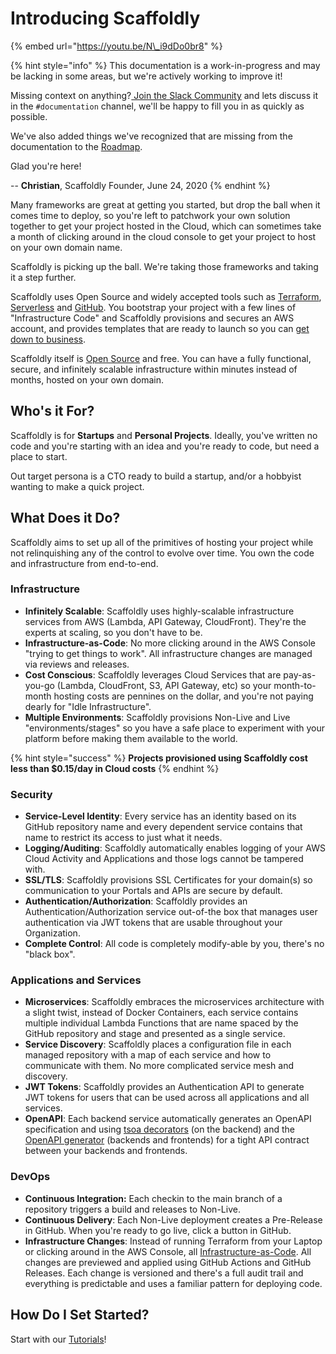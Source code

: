 # Introducing Scaffoldly

{% embed url="https://youtu.be/N\_i9dDo0br8" %}

{% hint style="info" %}
This documentation is a work-in-progress and may be lacking in some areas, but we're actively working to improve it!  
  
Missing context on anything?[ Join the Slack Community](https://join.slack.com/t/scaffoldly/signup) and lets discuss it in the `#documentation` channel, we'll be happy to fill you in as quickly as possible.

We've also added things we've recognized that are missing from the documentation to the [Roadmap](roadmap.md#documentation).  
  
Glad you're here!   
  
-- **Christian**, Scaffoldly Founder, June 24, 2020
{% endhint %}

Many frameworks are great at getting you started, but drop the ball when it comes time to deploy, so you're left to patchwork your own solution together to get your project hosted in the Cloud, which can sometimes take a month of clicking around in the cloud console to get your project to host on your own domain name.

Scaffoldly is picking up the ball. We're taking those frameworks and taking it a step further.

Scaffoldly uses Open Source and widely accepted tools such as [Terraform](https://terraform.io), [Serverless](https://serverless.com) and [GitHub](https://github.com). You bootstrap your project with a few lines of "Infrastructure Code" and Scaffoldly provisions and secures an AWS account, and provides templates that are ready to launch so you can [get down to business](https://open.spotify.com/track/6f3Slt0GbA2bPZlz0aIFXN?si=0cf95135cc9b424e).

Scaffoldly itself is [Open Source](https://github.com/scaffoldly) and free. You can have a fully functional, secure, and infinitely scalable infrastructure within minutes instead of months, hosted on your own domain.

## Who's it For?

Scaffoldly is for **Startups** and **Personal Projects**. Ideally, you've written no code and you're starting with an idea and you're ready to code, but need a place to start.

Out target persona is a CTO ready to build a startup, and/or a hobbyist wanting to make a quick project.

## What Does it Do?

Scaffoldly aims to set up all of the primitives of hosting your project while not relinquishing any of the control to evolve over time. You own the code and infrastructure from end-to-end.

### Infrastructure

* **Infinitely Scalable**: Scaffoldly uses highly-scalable infrastructure services from AWS \(Lambda, API Gateway, CloudFront\). They're the experts at scaling, so you don't have to be.
* **Infrastructure-as-Code**: No more clicking around in the AWS Console "trying to get things to work". All infrastructure changes are managed via reviews and releases.
* **Cost Conscious**: Scaffoldly leverages Cloud Services that are pay-as-you-go \(Lambda, CloudFront, S3, API Gateway, etc\) so your month-to-month hosting costs are pennines on the dollar, and you're not paying dearly for "Idle Infrastructure".
* **Multiple Environments**: Scaffoldly provisions Non-Live and Live "environments/stages" so you have a safe place to experiment with your platform before making them available to the world.

{% hint style="success" %}
**Projects provisioned using Scaffoldly cost less than $0.15/day in Cloud costs**
{% endhint %}

### Security

* **Service-Level Identity**: Every service has an identity based on its GitHub repository name and every dependent service contains that name to restrict its access to just what it needs.
* **Logging/Auditing**: Scaffoldly automatically enables logging of your AWS Cloud Activity and Applications and those logs cannot be tampered with.
* **SSL/TLS**: Scaffoldly provisions SSL Certificates for your domain\(s\) so communication to your Portals and APIs are secure by default.
* **Authentication/Authorization**: Scaffoldly provides an Authentication/Authorization service out-of-the box that manages user authentication via JWT tokens that are usable throughout your Organization.
* **Complete Control**: All code is completely modify-able by you, there's no "black box".

### Applications and Services

* **Microservices**: Scaffoldly embraces the microservices architecture with a slight twist, instead of Docker Containers, each service contains multiple individual Lambda Functions that are name spaced by the GitHub repository and stage and presented as a single service.
* **Service Discovery**: Scaffoldly places a configuration file in each managed repository with a map of each service and how to communicate with them. No more complicated service mesh and discovery.
* **JWT Tokens**: Scaffoldly provides an Authentication API to generate JWT tokens for users that can be used across all applications and all services.
* **OpenAPI**: Each backend service automatically generates an OpenAPI specification and  using [tsoa decorators](https://tsoa-community.github.io/docs/) \(on the backend\) and the [OpenAPI generator](https://github.com/scaffoldly/openapi-generator) \(backends and frontends\) for a tight API contract between your backends and frontends.

### DevOps

* **Continuous Integration:** Each checkin to the main branch of a repository triggers a build and releases to Non-Live.
* **Continuous Delivery**: Each Non-Live deployment creates a Pre-Release in GitHub. When you're ready to go live, click a button in GitHub.
* **Infrastructure Changes**: Instead of running Terraform from your Laptop or clicking around in the AWS Console, all [Infrastructure-as-Code](https://en.wikipedia.org/wiki/Infrastructure_as_code). All changes are previewed and applied using GitHub Actions and GitHub Releases. Each change is versioned and there's a full audit trail and everything is predictable and uses a familiar pattern for deploying code.

## How Do I Set Started?

Start with our [Tutorials](tutorials/)!


